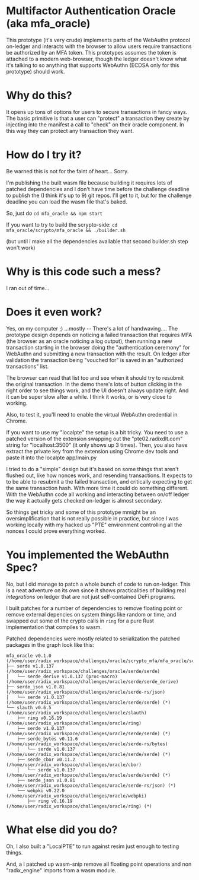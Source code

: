 # Multifactor Authentication Oracle (aka mfa_oracle)

This prototype (it's very crude) implements parts of the WebAuthn protocol
on-ledger and interacts with the browser to allow users require transactions be
authorized by an MFA token.  This prototypes assumes the token is attached to a
modern web-browser, though the ledger doesn't know what it's talking to so
anything that supports WebAuthn (ECDSA only for this prototype) should work.

# Why do this?

It opens up tons of options for users to secure transactions in fancy ways.  The basic
primitive is that a user can "protect" a transaction they create by injecting into the manifest
a call to "check" on their oracle component.  In this way they can protect any transaction they want.

# How do I try it?

Be warned this is not for the faint of heart...  Sorry.

I'm publishing the built wasm file because building it requires lots of patched dependencies and I don't have time before
the challenge deadline to publish the (I think it's up to 9) git repos.  I'll get to it, but for the challenge deadline you can load the wasm file
that's baked.

So, just do `cd mfa_oracle && npm start`

If you want to try to build the scrypto-side: `cd mfa_oracle/scrypto/mfa_oracle && ./builder.sh`

(but until i make all the dependencies available that second builder.sh step won't work)

# Why is this code such a mess?

I ran out of time...

# Does it even work?

Yes, on my computer ;) ...mostly -- There's a lot of handwaving.... The prototype design depends on noticing a failed transaction
that requires MFA (the browser as an oracle noticing a log output), then running a new transaction starting in the browser
doing the "authentication ceremony" for WebAuthn and submitting a new transaction with the result.  On ledger after validation
the transaction being "vouched for" is saved in an "authorized transactions" list.

The browser can read that list too and see when it should try to resubmit the original transaction.  In the demo there's
lots of button clicking in the right order to see things work, and the UI doesn't always update right.  And it can be super slow
after a while.  I think it works, or is very close to working.

Also, to test it, you'll need to enable the virtual WebAuthn credential in Chrome.

If you want to use my "localpte" the setup is a bit tricky.  You need to use a patched version of the extension swapping out
the "pte02.radixdlt.com" string for "localhost:3500" (it only shows up 3 times).  Then, you also have extract the private
key from the extension using Chrome dev tools and paste it into the localpte app/main.py

I tried to do a "simple" design but it's based on some things that aren't flushed out, like how nonces work, and
resending transactions.  It expects to to be able to resubmit a the failed transaction, and critically expecting to get the same transaction hash.
With more time it could do something different.  With the WebAuthn code all working and interacting between on/off ledger
the way it actually gets checked on-ledger is almost secondary.

So things get tricky and some of this prototype mmight be an oversimplification
that is not really possible in practice, but since I was working locally with
my hacked up "PTE" environment controlling all the nonces I could prove
everything worked. 

# You implemented the WebAuthn Spec?

No, but I did manage to patch a whole bunch of code to run on-ledger.  This is a neat adventure on its own since
it shows practicalities of building real *integrations* on ledger that are not just self-contained DeFi programs.

I built patches for a number of dependencies to remove floating point or remove
external depencies on system things like random or time, and swapped out some
of the crypto calls in `ring` for a pure Rust implementation that compiles to
wasm.

Patched dependencies were mostly related to serialization the patched packages in the graph look like this:

```
mfa_oracle v0.1.0 (/home/user/radix_workspace/challenges/oracle/scrypto_mfa/mfa_oracle/scrypto/mfa_oracle)
├── serde v1.0.137 (/home/user/radix_workspace/challenges/oracle/serde/serde)
│   └── serde_derive v1.0.137 (proc-macro) (/home/user/radix_workspace/challenges/oracle/serde/serde_derive)
├── serde_json v1.0.81 (/home/user/radix_workspace/challenges/oracle/serde-rs/json)
│   └── serde v1.0.137 (/home/user/radix_workspace/challenges/oracle/serde/serde) (*)
└── slauth v0.6.5 (/home/user/radix_workspace/challenges/oracle/slauth)
    ├── ring v0.16.19 (/home/user/radix_workspace/challenges/oracle/ring)
    ├── serde v1.0.137 (/home/user/radix_workspace/challenges/oracle/serde/serde) (*)
    ├── serde_bytes v0.11.6 (/home/user/radix_workspace/challenges/oracle/serde-rs/bytes)
    │   └── serde v1.0.137 (/home/user/radix_workspace/challenges/oracle/serde/serde) (*)
    ├── serde_cbor v0.11.2 (/home/user/radix_workspace/challenges/oracle/cbor)
    │   └── serde v1.0.137 (/home/user/radix_workspace/challenges/oracle/serde/serde) (*)
    ├── serde_json v1.0.81 (/home/user/radix_workspace/challenges/oracle/serde-rs/json) (*)
    └── webpki v0.22.0 (/home/user/radix_workspace/challenges/oracle/webpki)
        ├── ring v0.16.19 (/home/user/radix_workspace/challenges/oracle/ring) (*)

```

# What else did you do?

Oh, I also built a "LocalPTE" to run against resim just enough to testing things.

And, a I patched up wasm-snip remove all floating point operations and non "radix_engine" imports from a wasm module.

